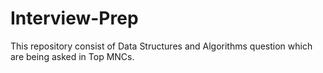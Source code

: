 # Interview-Prep
This repository consist of Data Structures and Algorithms question which are being asked in Top MNCs. 
